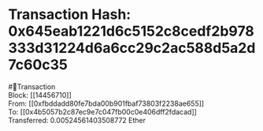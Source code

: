 
Transaction Hash: 0x645eab1221d6c5152c8cedf2b978333d31224d6a6cc29c2ac588d5a2d7c60c35
====================================================================================
  
#💸Transaction  
Block: [[14456710]]  
From: [[0xfbddadd80fe7bda00b901fbaf73803f2238ae655]]  
To: [[0x4b5057b2c87ec9e7c047fb00c0e406dff2fdacad]]  
Transferred: 0.00524561403508772 Ether